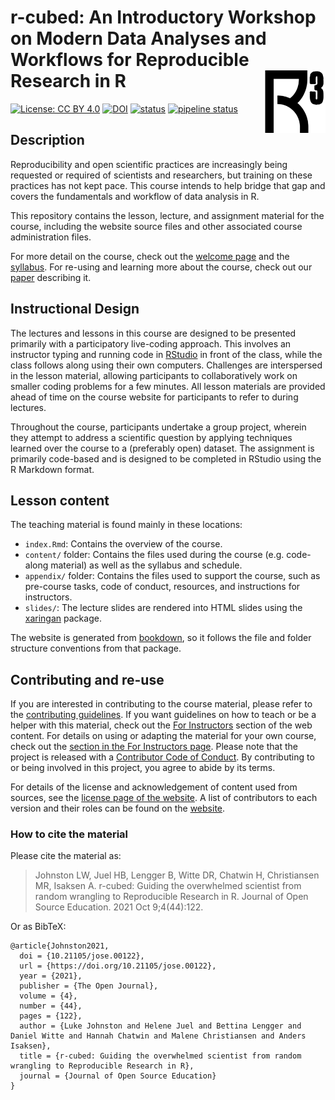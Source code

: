 # r-cubed: An Introductory Workshop on Modern Data Analyses and Workflows for Reproducible Research in R <img src="images/apple-touch-icon.png" align="right" height=100/>

[![License: CC BY 4.0](https://img.shields.io/badge/License-CC%20BY%204.0-lightgrey.svg)](https://creativecommons.org/licenses/by/4.0/)
[![DOI](https://zenodo.org/badge/DOI/10.5281/zenodo.3921893.svg)](https://doi.org/10.5281/zenodo.3921893)
[![status](https://jose.theoj.org/papers/21c31bd9b6cd58e154de3f7b44d527b2/status.svg)](https://jose.theoj.org/papers/21c31bd9b6cd58e154de3f7b44d527b2)
[![pipeline status](https://gitlab.com/rostools/r-cubed/badges/main/pipeline.svg)](https://gitlab.com/rostools/r-cubed/-/commits/main) 

## Description

Reproducibility and open scientific practices are increasingly being requested
or required of scientists and researchers, but training on these practices has 
not kept pace. This course intends to help bridge that gap and covers the
fundamentals and workflow of data analysis in R.

This repository contains the lesson, lecture, and assignment material for the
course, including the website source files and other associated course
administration files. 

For more detail on the course, check out the [welcome page](https://r-cubed.rostools.org/)
and the [syllabus](https://r-cubed.rostools.org/syllabus.html).
For re-using and learning more about the course, check out our [paper](paper.md)
describing it.

## Instructional Design

The lectures and lessons in this course are designed to be presented primarily
with a participatory live-coding approach. This involves an instructor typing
and running code in [RStudio](https://posit.co/products/open-source/rstudio/) in front of the class,
while the class follows along using their own computers. Challenges are
interspersed in the lesson material, allowing participants to collaboratively
work on smaller coding problems for a few minutes. All lesson materials are
provided ahead of time on the course website for participants to refer to during
lectures.

Throughout the course, participants undertake a group project, wherein they
attempt to address a scientific question by applying techniques learned over the
course to a (preferably open) dataset. The assignment is primarily code-based
and is designed to be completed in RStudio using the R Markdown format.

## Lesson content

The teaching material is found mainly in these locations:

- `index.Rmd`: Contains the overview of the course.
- `content/` folder: Contains the files used during the course (e.g. code-along
material) as well as the syllabus and schedule.
- `appendix/` folder: Contains the files used to support the course, such as
pre-course tasks, code of conduct, resources, and instructions for instructors.
- `slides/`: The lecture slides are rendered into HTML slides using
the [xaringan] package. 

The website is generated from [bookdown], 
so it follows the file and folder structure
conventions from that package.

[xaringan]: https://github.com/yihui/xaringan
[bookdown]: https://bookdown.org/yihui/bookdown/

## Contributing and re-use

If you are interested in contributing to the course material, please refer to
the [contributing guidelines](CONTRIBUTING.md). If you want guidelines on how
to teach or be a helper with this material, check out the 
[For Instructors](https://r-cubed.rostools.org/for-instructors.html)
section of the web content. 
For details on using or adapting the material for your own course, 
check out the [section in the For Instructors page](https://r-cubed.rostools.org/for-instructors.html#adapt-material).
Please note that the project is released with a [Contributor Code of
Conduct](CODE_OF_CONDUCT.md). By contributing to or being involved in this project, 
you agree to abide by its terms.

For details of the license and acknowledgement of content used from sources,
see the [license page of the website](https://r-cubed.rostools.org/license.html).
A list of contributors to each version and their roles can be found on the 
[website](https://r-cubed.rostools.org/index.html#contributors).

### How to cite the material

Please cite the material as:

> Johnston LW, Juel HB, Lengger B, Witte DR, Chatwin H, Christiansen MR, Isaksen A.
r-cubed: Guiding the overwhelmed scientist from random wrangling to Reproducible
Research in R. Journal of Open Source Education. 2021 Oct 9;4(44):122.

Or as BibTeX:

```
@article{Johnston2021,
  doi = {10.21105/jose.00122},
  url = {https://doi.org/10.21105/jose.00122},
  year = {2021},
  publisher = {The Open Journal},
  volume = {4},
  number = {44},
  pages = {122},
  author = {Luke Johnston and Helene Juel and Bettina Lengger and Daniel Witte and Hannah Chatwin and Malene Christiansen and Anders Isaksen},
  title = {r-cubed: Guiding the overwhelmed scientist from random wrangling to Reproducible Research in R},
  journal = {Journal of Open Source Education}
}
```
